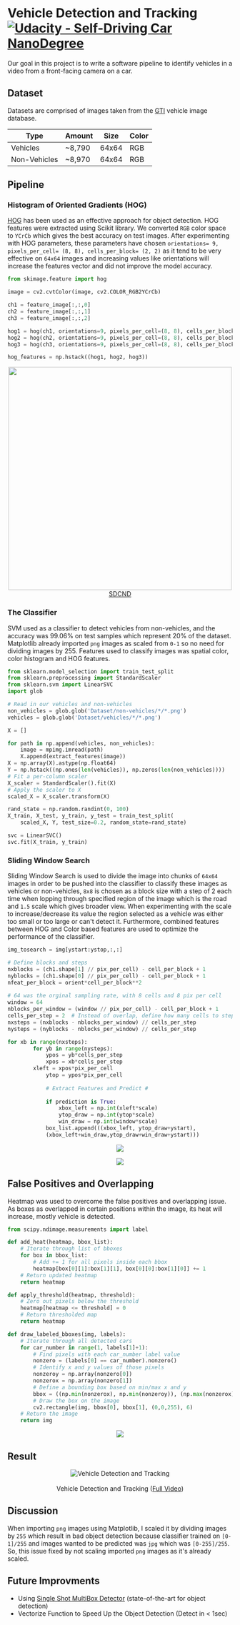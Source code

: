 # Vehicle Detection and Tracking [![Udacity - Self-Driving Car NanoDegree](https://s3.amazonaws.com/udacity-sdc/github/shield-carnd.svg)](http://www.udacity.com/drive)

Our goal in this project is to write a software pipeline to identify vehicles in a video from a front-facing camera on a car. 

## Dataset
Datasets are comprised of images taken from the [GTI](http://www.gti.ssr.upm.es/data/Vehicle_database.html) vehicle image database.

|    Type      | Amount |  Size | Color |
|--------------|--------|-------|-------|
| Vehicles     | ~8,790 | 64x64 |  RGB  |
| Non-Vehicles | ~8,970 | 64x64 |  RGB  |

## Pipeline

### Histogram of Oriented Gradients (HOG)
[HOG](http://lear.inrialpes.fr/people/triggs/pubs/Dalal-cvpr05.pdf) has been used as an effective approach for object detection. HOG features were extracted using Scikit library. We converted `RGB` color space to `YCrCb` which gives the best accuracy on test images. After experimenting with HOG parameters, these parameters have chosen `orientations= 9, pixels_per_cell= (8, 8), cells_per_block= (2, 2)` as it tend to be very effective on `64x64` images and increasing values like orientations will increase the features vector and did not improve the model accuracy.
```python
from skimage.feature import hog

image = cv2.cvtColor(image, cv2.COLOR_RGB2YCrCb)

ch1 = feature_image[:,:,0]
ch2 = feature_image[:,:,1]
ch3 = feature_image[:,:,2]

hog1 = hog(ch1, orientations=9, pixels_per_cell=(8, 8), cells_per_block=(2, 2))
hog2 = hog(ch2, orientations=9, pixels_per_cell=(8, 8), cells_per_block=(2, 2))
hog3 = hog(ch3, orientations=9, pixels_per_cell=(8, 8), cells_per_block=(2, 2))

hog_features = np.hstack((hog1, hog2, hog3))
```
<p align="center">
  <img src="Media/car-and-hog.jpg" width="500"/>
  <br/>
  <a href="http://www.udacity.com/drive">SDCND</a>
</p>

### The Classifier
SVM used as a classifier to detect vehicles from non-vehicles, and the accuracy was 99.06% on test samples which represent 20% of the dataset. Matplotlib already imported `png` images as scaled from `0-1` so no need for dividing images by 255. Features used to classify images was spatial color, color histogram and HOG features.
```python
from sklearn.model_selection import train_test_split
from sklearn.preprocessing import StandardScaler
from sklearn.svm import LinearSVC
import glob

# Read in our vehicles and non-vehicles
non_vehicles = glob.glob('Dataset/non-vehicles/*/*.png')
vehicles = glob.glob('Dataset/vehicles/*/*.png')

X = []

for path in np.append(vehicles, non_vehicles):
    image = mpimg.imread(path)
    X.append(extract_features(image))
X = np.array(X).astype(np.float64)
Y = np.hstack((np.ones(len(vehicles)), np.zeros(len(non_vehicles))))
# Fit a per-column scaler
X_scaler = StandardScaler().fit(X)
# Apply the scaler to X
scaled_X = X_scaler.transform(X)

rand_state = np.random.randint(0, 100)
X_train, X_test, y_train, y_test = train_test_split(
    scaled_X, Y, test_size=0.2, random_state=rand_state)

svc = LinearSVC()
svc.fit(X_train, y_train)
```

### Sliding Window Search
Sliding Window Search is used to divide the image into chunks of `64x64` images in order to be pushed into the classifier to classify these images as vehicles or non-vehicles, `8x8` is chosen as a block size with a step of 2 each time when lopping through specified region of the image which is the road and `1.5` scale which gives broader view. When experimenting with the scale to increase/decrease its value the region selected as a vehicle was either too small or too large or can't detect it. Furthermore, combined features between HOG and Color based features are used to optimize the performance of the classifier.
```python
img_tosearch = img[ystart:ystop,:,:]

# Define blocks and steps
nxblocks = (ch1.shape[1] // pix_per_cell) - cell_per_block + 1
nyblocks = (ch1.shape[0] // pix_per_cell) - cell_per_block + 1 
nfeat_per_block = orient*cell_per_block**2
    
# 64 was the orginal sampling rate, with 8 cells and 8 pix per cell
window = 64
nblocks_per_window = (window // pix_per_cell) - cell_per_block + 1
cells_per_step = 2  # Instead of overlap, define how many cells to step
nxsteps = (nxblocks - nblocks_per_window) // cells_per_step
nysteps = (nyblocks - nblocks_per_window) // cells_per_step

for xb in range(nxsteps):
        for yb in range(nysteps):
            ypos = yb*cells_per_step
            xpos = xb*cells_per_step
	    xleft = xpos*pix_per_cell
            ytop = ypos*pix_per_cell
	    
            # Extract Features and Predict #
 	    
            if prediction is True:
                xbox_left = np.int(xleft*scale)
                ytop_draw = np.int(ytop*scale)
                win_draw = np.int(window*scale) 	
  	        box_list.append(((xbox_left, ytop_draw+ystart),
			(xbox_left+win_draw,ytop_draw+win_draw+ystart)))  
```
<p align="center">
  <img src="Media/window1.png"/>
</p>

<p align="center">
  <img src="Media/window2.png"/>
</p>

## False Positives and Overlapping
Heatmap was used to overcome the false positives and overlapping issue. As boxes as overlapped in certain positions within the image, its heat will increase, mostly vehicle is detected.
```python
from scipy.ndimage.measurements import label

def add_heat(heatmap, bbox_list):
    # Iterate through list of bboxes
    for box in bbox_list:
        # Add += 1 for all pixels inside each bbox
        heatmap[box[0][1]:box[1][1], box[0][0]:box[1][0]] += 1
    # Return updated heatmap
    return heatmap

def apply_threshold(heatmap, threshold):
    # Zero out pixels below the threshold
    heatmap[heatmap <= threshold] = 0
    # Return thresholded map
    return heatmap

def draw_labeled_bboxes(img, labels):
    # Iterate through all detected cars
    for car_number in range(1, labels[1]+1):
        # Find pixels with each car_number label value
        nonzero = (labels[0] == car_number).nonzero()
        # Identify x and y values of those pixels
        nonzeroy = np.array(nonzero[0])
        nonzerox = np.array(nonzero[1])
        # Define a bounding box based on min/max x and y
        bbox = ((np.min(nonzerox), np.min(nonzeroy)), (np.max(nonzerox), np.max(nonzeroy)))
        # Draw the box on the image
        cv2.rectangle(img, bbox[0], bbox[1], (0,0,255), 6)
    # Return the image
    return img
```
<p align="center">
  <img src="Media/false_positive.png"/>
</p>

## Result

<p align="center">
  <img src="Media/result.gif" alt="Vehicle Detection and Tracking"/>
  <br/><br/>
  Vehicle Detection and Tracking (<a target="_blank" href="https://youtu.be/TAdXKc_fqCE">Full Video</a>)
</p>

## Discussion
When importing `png` images using Matplotlib, I scaled it by dividing images by `255` which result in bad object detection because classifier trained on `[0-1]/255` and images wanted to be predicted was `jpg` which was `[0-255]/255`. So, this issue fixed by not scaling imported `png` images as it's already scaled.

## Future Improvments
* Using [Single Shot MultiBox Detector](https://arxiv.org/abs/1512.02325) (state-of-the-art for object detection)
* Vectorize Function to Speed Up the Object Detection (Detect in < 1sec)

